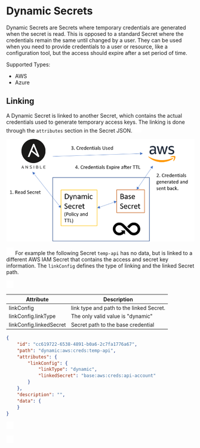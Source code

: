 ﻿[title]: # (Dynamic Secrets)
[tags]: # (DevOps Secrets Vault,DSV,)
[priority]: # (6000)

# Dynamic Secrets

Dynamic Secrets are Secrets where temporary credentials are generated when the secret is read. This is opposed to a standard Secret where the credentials remain the same until changed by a user. They can be used when you need to provide credentials to a user or resource, like a configuration tool, but the access should expire after a set period of time.

Supported Types:
* AWS
* Azure

## Linking

A Dynamic Secret is linked to another Secret, which contains the actual credentials used to generate temporary access keys. The linking is done through the `attributes` section in the Secret JSON.
![](./images/spacer.png)

![](./images/DynamicSecretLinking.png)

![](./images/spacer.png)
For example the following Secret `temp-api` has no data, but is linked to a different AWS IAM Secret that contains the access and secret key information. The `linkConfig` defines the type of linking and the linked Secret path.

![](./images/spacer.png)


| Attribute                 | Description                                                                                       |
| --------------            | ------------------------------                                                                    |
| linkConfig                | link type and path to the linked Secret.                                                          |
| linkConfig.linkType       | The only valid value is "dynamic"                                                                 |
| linkConfig.linkedSecret   | Secret path to the base credential                                                                |

```json
{
    "id": "cc619722-6538-4891-b0a6-2c7fa1776a67",
    "path": "dynamic:aws:creds:temp-api",
    "attributes": {
        "linkConfig": {
            "linkType": "dynamic",
            "linkedSecret": "base:aws:creds:api-account"
        }
    },
    "description": "",
    "data": {
    }
}
```



![](./images/spacer.png)

![](./images/spacer.png)



